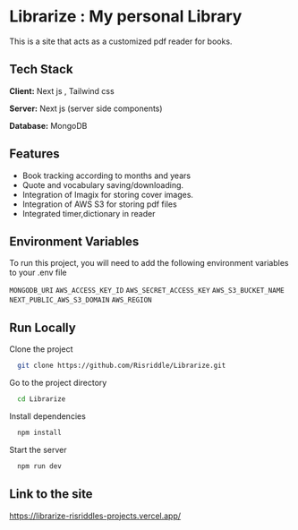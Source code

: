 # Librarize : My personal Library

This is a site that acts as a customized pdf reader for books. 


## Tech Stack

**Client:** Next js , Tailwind css
 
**Server:** Next js (server side components)

**Database:** MongoDB


## Features

- Book tracking according to months and years
- Quote and vocabulary saving/downloading.
- Integration of Imagix for storing cover images.
- Integration of AWS S3 for storing pdf files
- Integrated timer,dictionary in reader

## Environment Variables

To run this project, you will need to add the following environment variables to your .env file

`MONGODB_URI`
`AWS_ACCESS_KEY_ID`
`AWS_SECRET_ACCESS_KEY`
`AWS_S3_BUCKET_NAME`
`NEXT_PUBLIC_AWS_S3_DOMAIN`
`AWS_REGION`



## Run Locally

Clone the project

```bash
  git clone https://github.com/Risriddle/Librarize.git
```

Go to the project directory

```bash
  cd Librarize
```

Install dependencies

```bash
  npm install
```

Start the server

```bash
  npm run dev 
```



## Link to the site

https://librarize-risriddles-projects.vercel.app/
